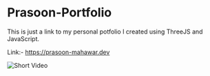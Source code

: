 # Prasoon-Portfolio

This is just a link to my personal potfolio I created using ThreeJS and JavaScript.

Link:- https://prasoon-mahawar.dev


![Short Video]()
